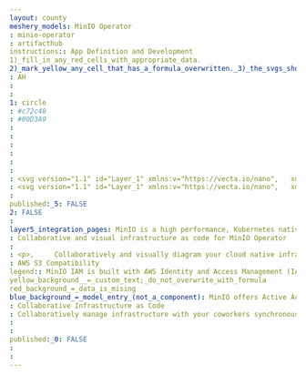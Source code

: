 ```yaml
---
layout: county 
meshery_models: MinIO Operator
: minio-operator
: artifacthub
instructions:: App Definition and Development
1)_fill_in_any_red_cells_with_appropriate_data.
2)_mark_yellow_any_cell_that_has_a_formula_overwritten._3)_the_svgs_shouldn't_have_xml_header_they_are_added_programmatically_through_workflows: Database
: AH
: 
: 
1: circle
: #c72c48
: #00D3A9
: 
: 
: 
: 
: 
: 
: <svg version="1.1" id="Layer_1" xmlns:v="https://vecta.io/nano", 	 xmlns="http://www.w3.org/2000/svg" xmlns:xlink="http://www.w3.org/1999/xlink" x="0px" y="0px" viewBox="0 0 38 72", 	 style="enable-background:new 0 0 38 72;" xml:space="preserve">, <style type="text/css">, 	.st0{fill:#FFFFFF;}, 	.st1{fill:#C72C48;}, </style>, <path class="st0" d="M28,3.5L37.5,19c0,0.1,0,0.1,0,0.2c-0.1,0.1-0.2,0.1-0.2,0c0,0,0,0,0,0L25,6.4L28,3.5z"/>, <path class="st1" d="M7.2,45.1c2.1-4.4,4.9-8.4,8.3-11.8c1.3-1.3,2.7-2.5,4.2-3.6v9L7.2,45.1z M0,53.4l19.7-10v22.9l4.4,5.8v-31, 	l2.7-1.4c6.6-3.3,9.2-11.3,5.9-17.9c-0.6-1.2-1.3-2.2-2.2-3.2L20.3,8c-0.8-0.9-0.8-2.3,0.1-3.2C21.4,4,22.8,4,23.6,4.9l1.4,1.5, 	l3-2.9c-3.6-4.7-8-4.1-10.5-1.7c-2.6,2.4-2.7,6.5-0.3,9.1l10.2,10.7c3.4,3.7,3.2,9.5-0.5,12.9c-0.5,0.4-1,0.8-1.5,1.2l-1.4,0.7V21.9, 	C11.7,28.2,2.9,39.8,0,53.4L0,53.4z"/>, <path class="st0" d="M24.1,41.1v4.7L19.7,48v-4.7L24.1,41.1z"/>, </svg>
: <svg version="1.1" id="Layer_1" xmlns:v="https://vecta.io/nano", 	 xmlns="http://www.w3.org/2000/svg" xmlns:xlink="http://www.w3.org/1999/xlink" x="0px" y="0px" viewBox="0 0 38 72", 	 style="enable-background:new 0 0 38 72;" xml:space="preserve">, <style type="text/css">, 	.st0{fill:#FFFFFF;}, </style>, <path class="st0" d="M28,3.5L37.5,19c0,0.1,0,0.1,0,0.2c-0.1,0.1-0.2,0.1-0.2,0c0,0,0,0,0,0L25,6.4L28,3.5z"/>, <path class="st0" d="M7.2,45.1c2.1-4.4,4.9-8.4,8.3-11.8c1.3-1.3,2.7-2.5,4.2-3.6v9L7.2,45.1z M0,53.4l19.7-10v22.9l4.4,5.8v-31, 	l2.7-1.4c6.6-3.3,9.2-11.3,5.9-17.9c-0.6-1.2-1.3-2.2-2.2-3.2L20.3,8c-0.8-0.9-0.8-2.3,0.1-3.2C21.4,4,22.8,4,23.6,4.9l1.4,1.5, 	l3-2.9c-3.6-4.7-8-4.1-10.5-1.7c-2.6,2.4-2.7,6.5-0.3,9.1l10.2,10.7c3.4,3.7,3.2,9.5-0.5,12.9c-0.5,0.4-1,0.8-1.5,1.2l-1.4,0.7V21.9, 	C11.7,28.2,2.9,39.8,0,53.4L0,53.4z"/>, <path class="st0" d="M24.1,41.1v4.7L19.7,48v-4.7L24.1,41.1z"/>, </svg>, 
: 
published:_5: FALSE
2: FALSE
: 
layer5_integration_pages: MinIO is a high performance, Kubernetes native object storage suite. With an extensive list of enterprise features, it is scalable, secure and resilient while remaining remarkably simple to deploy and operate at scale. Software-defined, MinIO can run on any infrastructure and in any cloud - public, private or edge. MinIO is the world's fastest object storage and can run the broadest set of workloads in the industry. It is widely considered to be the leader in compatibility with Amazon's S3 API.
: Collaborative and visual infrastructure as code for MinIO Operator
: 
: <p>,     Collaboratively and visually diagram your cloud native infrastructure with GitOps-style pipeline integration. Design, test, and manage configuration your Kubernetes-based, containerized applications as a visual topology., </p>, <p>,     Looking for best practice cloud native design and deployment best practices? Choose from thousands of pre-built components in MeshMap. Choose from hundreds of ready-made design patterns by importing templates from Meshery Catalog or use our low code designer, MeshMap, to create and deploy your own cloud native infrastructure designs., </p>
: AWS S3 Compatibility
legend:: MinIO IAM is built with AWS Identity and Access Management (IAM) compatibility at its core and presents that framework to applications and users no matter the environment.
yellow_background__=_custom_text;_do_not_overwrite_with_formula
red_background_=_data_is_mising
blue_background_=_model_entry_(not_a_component): MinIO offers Active Active, Multi-Site Replication for Object Storage is a key requirement for mission-critical production environments.
: Collaborative Infrastructure as Code
: Collaboratively manage infrastructure with your coworkers synchronously sharing the same designs.
: 
: 
published:_0: FALSE
: 
: 
---
```

